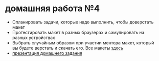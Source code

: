 #  домашняя работа №4


- Спланировать задачи, которые надо выполнить, чтобы доверстать макет
- Протестировать макет в разных браузерах и сэмулировать на разных устройствах
- Выбрать случайным образом при участии ментора макет, который вы будете верстать и скачать его. Все макеты  [здесь](https://drive.google.com/drive/folders/17ARyjWlLArWIgj_oIDWbpm8JnbfGGGQV)
- [презентация домашнего задания](https://deutsche-it-schule.com.ua/webroot/p8_1/#5)

